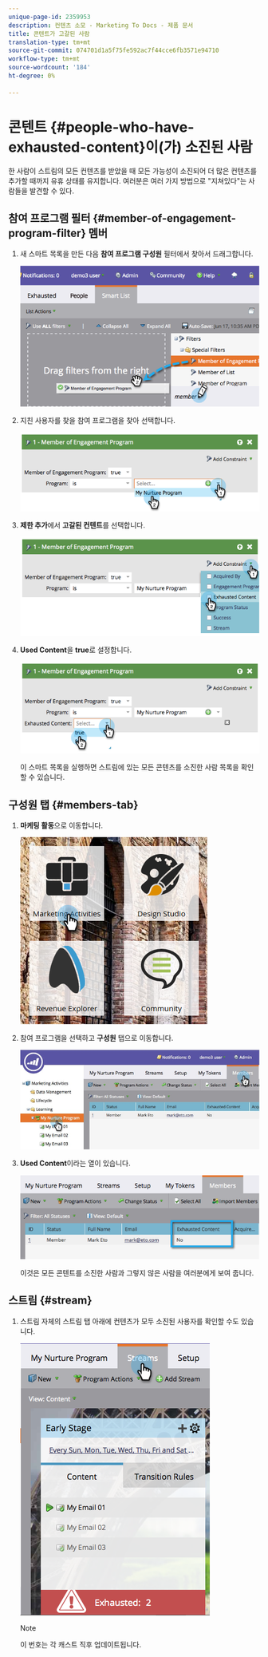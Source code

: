 ```yaml
---
unique-page-id: 2359953
description: 컨텐츠 소모 - Marketing To Docs - 제품 문서
title: 콘텐트가 고갈된 사람
translation-type: tm+mt
source-git-commit: 074701d1a5f75fe592ac7f44cce6fb3571e94710
workflow-type: tm+mt
source-wordcount: '184'
ht-degree: 0%

---
```



# 콘텐트 {#people-who-have-exhausted-content}이(가) 소진된 사람

한 사람이 스트림의 모든 컨텐츠를 받았을 때 모든 가능성이 소진되어 더 많은 컨텐츠를 추가할 때까지 유휴 상태를 유지합니다. 여러분은 여러 가지 방법으로 &quot;지쳐있다&quot;는 사람들을 발견할 수 있다.

## 참여 프로그램 필터 {#member-of-engagement-program-filter} 멤버

1. 새 스마트 목록을 만든 다음 **참여 프로그램 구성원** 필터에서 찾아서 드래그합니다.

   ![](assets/image2014-9-15-18-20-0.png)

1. 지친 사용자를 찾을 참여 프로그램을 찾아 선택합니다.

   ![](assets/image2014-9-15-18-3a20-3a11.png)

1. **제한 추가**&#x200B;에서 **고갈된 컨텐트**&#x200B;를 선택합니다.

   ![](assets/image2014-9-15-18-3a20-3a17.png)

1. **Used Content**&#x200B;을 **true**&#x200B;로 설정합니다.

   ![](assets/image2014-9-15-18-3a20-3a21.png)

   이 스마트 목록을 실행하면 스트림에 있는 모든 콘텐츠를 소진한 사람 목록을 확인할 수 있습니다.

## 구성원 탭 {#members-tab}

1. **마케팅 활동**&#x200B;으로 이동합니다.

   ![](assets/ma.png)

1. 참여 프로그램을 선택하고 **구성원** 탭으로 이동합니다.

   ![](assets/memberstab.jpg)

1. **Used Content**&#x200B;이라는 열이 있습니다.

   ![](assets/image2014-9-15-18-3a21-3a7.png)

   이것은 모든 콘텐트를 소진한 사람과 그렇지 않은 사람을 여러분에게 보여 줍니다.

## 스트림 {#stream}

1. 스트림 자체의 스트림 탭 아래에 컨텐츠가 모두 소진된 사용자를 확인할 수도 있습니다.

   ![](assets/image2014-9-15-18-3a21-3a38.png)

   >[!NOTE]
   >
   >이 번호는 각 캐스트 직후 업데이트됩니다.

